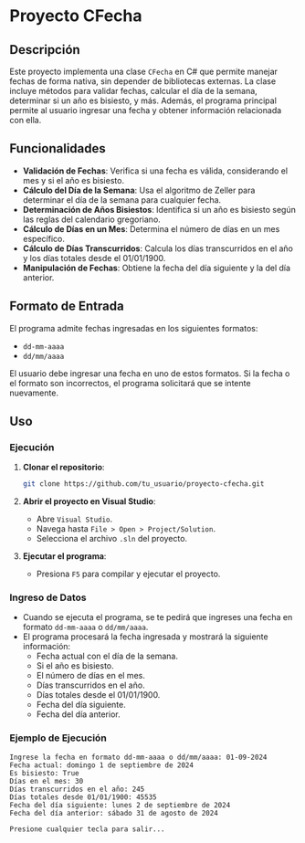 ﻿# Proyecto CFecha

## Descripción

Este proyecto implementa una clase `CFecha` en C# que permite manejar fechas de forma nativa, sin depender de bibliotecas externas. La clase incluye métodos para validar fechas, calcular el día de la semana, determinar si un año es bisiesto, y más. Además, el programa principal permite al usuario ingresar una fecha y obtener información relacionada con ella.

## Funcionalidades

- **Validación de Fechas**: Verifica si una fecha es válida, considerando el mes y si el año es bisiesto.
- **Cálculo del Día de la Semana**: Usa el algoritmo de Zeller para determinar el día de la semana para cualquier fecha.
- **Determinación de Años Bisiestos**: Identifica si un año es bisiesto según las reglas del calendario gregoriano.
- **Cálculo de Días en un Mes**: Determina el número de días en un mes específico.
- **Cálculo de Días Transcurridos**: Calcula los días transcurridos en el año y los días totales desde el 01/01/1900.
- **Manipulación de Fechas**: Obtiene la fecha del día siguiente y la del día anterior.

## Formato de Entrada

El programa admite fechas ingresadas en los siguientes formatos:

- `dd-mm-aaaa`
- `dd/mm/aaaa`

El usuario debe ingresar una fecha en uno de estos formatos. Si la fecha o el formato son incorrectos, el programa solicitará que se intente nuevamente.

## Uso

### Ejecución

1. **Clonar el repositorio**:

    ```bash
    git clone https://github.com/tu_usuario/proyecto-cfecha.git
    ```

2. **Abrir el proyecto en Visual Studio**:

    - Abre `Visual Studio`.
    - Navega hasta `File > Open > Project/Solution`.
    - Selecciona el archivo `.sln` del proyecto.

3. **Ejecutar el programa**:

    - Presiona `F5` para compilar y ejecutar el proyecto.

### Ingreso de Datos

- Cuando se ejecuta el programa, se te pedirá que ingreses una fecha en formato `dd-mm-aaaa` o `dd/mm/aaaa`.
- El programa procesará la fecha ingresada y mostrará la siguiente información:
  - Fecha actual con el día de la semana.
  - Si el año es bisiesto.
  - El número de días en el mes.
  - Días transcurridos en el año.
  - Días totales desde el 01/01/1900.
  - Fecha del día siguiente.
  - Fecha del día anterior.

### Ejemplo de Ejecución

```plaintext
Ingrese la fecha en formato dd-mm-aaaa o dd/mm/aaaa: 01-09-2024
Fecha actual: domingo 1 de septiembre de 2024
Es bisiesto: True
Días en el mes: 30
Días transcurridos en el año: 245
Días totales desde 01/01/1900: 45535
Fecha del día siguiente: lunes 2 de septiembre de 2024
Fecha del día anterior: sábado 31 de agosto de 2024

Presione cualquier tecla para salir...

